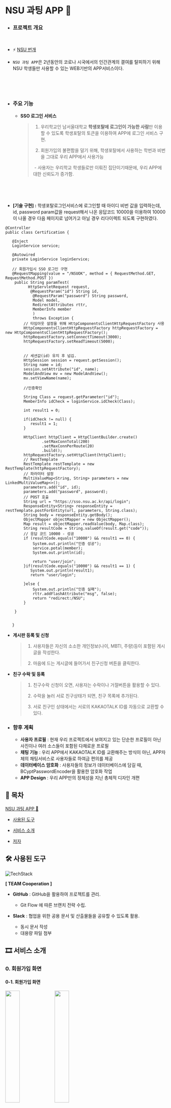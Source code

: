 #  NSU 과팅 APP 💌




- ### 프로젝트 개요





<br>

  - ⚡ [NSU 번개](https://www.nsu.ac.kr/)

  - `NSU 과팅 APP`은 2년동안의 코로나 시국에서의 인간관계의 결여를 탈피하기 위해 NSU 학생들만 사용할 수 있는 WEB기반의 APP서비스이다.

<br>
<br>
<br>

- ### 주요 기능 

  - **SSO 로그인 서비스**

    > 1) 우리학교인 남서울대학교 **학생포탈에 로그인이 가능한 사람**만 이용할 수 있도록 학생포탈의 토큰을 이용하여 APP에 로그인 서비스 구현.
    >
    > 2)  회원가입의 불편함을 덜기 위해, 학생포탈에서 사용하는 학번과 비번을 그대로 우리 APP에서 사용가능
    >
    > ​	- 사용자는 우리학교 학생들로만 이뤄진 집단이기때문에, 우리 APP에 대한 신뢰도가 증가함.

<br>
<br>
<br>


   
* **[기술 구현] :** 학생포탈로그인서비스에 로그인할 때 아이디 비번 값을 입력하는데,
                  id, password param값을 request해서 나온 응답코드 10000을 이용하여 
                  10000이 나올 경우 다음 페이지로 넘어가고 아닐 경우 리다이렉트 되도록 구현하였다.
                  





                  
```
@Controller
public class Certification {
   
   @Inject
   LoginService service;
   
   @Autowired
   private LoginService loginService;
   
   // 회원가입시 SSO 로그인 구현
   @RequestMapping(value = "/NSUOK", method = { RequestMethod.GET, RequestMethod.POST })
    public String paramTest(
          HttpServletRequest request,
           @RequestParam("id") String id,
            @RequestParam("password") String password,
            Model model,
            RedirectAttributes rttr,
            MemberInfo member
            )
            throws Exception {
        // 타임아웃 설정을 위해 HttpComponentsClientHttpRequestFactory 사용
        HttpComponentsClientHttpRequestFactory httpRequestFactory = new HttpComponentsClientHttpRequestFactory();
        httpRequestFactory.setConnectTimeout(3000);
        httpRequestFactory.setReadTimeout(5000);
        
        
        // 세션값(id) 유지 후 넘김. 
        HttpSession session = request.getSession();
        String name = id;
        session.setAttribute("id", name);
        ModelAndView mv = new ModelAndView();
        mv.setViewName(name);
        
        //인증확인
        
        String Class = request.getParameter("id");
        MemberInfo idCheck = loginService.idCheck(Class);
        
        int result1 = 0;
        
        if(idCheck != null) {
           result1 = 1;
        }

        HttpClient httpClient = HttpClientBuilder.create()
                .setMaxConnTotal(200)
                .setMaxConnPerRoute(20)
                .build();
        httpRequestFactory.setHttpClient(httpClient);
        // RestTemplate
        RestTemplate restTemplate = new RestTemplate(httpRequestFactory);
        // 파라미터 설정
        MultiValueMap<String, String> parameters = new LinkedMultiValueMap<>();
        parameters.add("id", id);
        parameters.add("password", password);
        // POST 호출
        String url = "https://sso.nsu.ac.kr/api/login";
        ResponseEntity<String> responseEntity = restTemplate.postForEntity(url, parameters, String.class);
        String body = responseEntity.getBody();
        ObjectMapper objectMapper = new ObjectMapper();
        Map result = objectMapper.readValue(body, Map.class);
        String resultCode = String.valueOf(result.get("code"));
        // 응답 코드 10000 - 성공
        if (resultCode.equals("10000") && result1 == 0) {
            System.out.println("인증 성공");
            service.potal(member);
            System.out.println(id);
            
            return "user/join";                       
        }if(resultCode.equals("10000") && result1 == 1) {
           System.out.println(result1);
           return "user/login";
           
        }else {
            System.out.println("인증 실패");
            rttr.addFlashAttribute("msg", false);
            return "redirect:/NSU";
        }

    }
   
   
   }

   ```
  
   

  - **게시판 등록 및 신청** 

    > 1)  사용자들은 자신의 소소한 개인정보(나이, MBTI, 주량)등이 포함된 게시글을 작성한다. 
    >
    > 2)  마음에 드는 게시글에 들어가서 친구신청 버튼을 클릭한다. 
    > 
    
    
    
    

  - **친구 수락 및 등록**

    > 1) 친구수락 신청이 오면, 사용자는 수락이나 거절버튼을 활용할 수 있다.
    >
    > 2) 수락을 눌러 서로 친구상태가 되면, 친구 목록에 추가된다.
    >
    > 3) 서로 친구인 상태에서는 서로의 KAKAOTALK ID를 자동으로 교환할 수 있다.
    >

- ### 향후 계획


  - **사용자 프로필** : 현재 우리 프로젝트에서 보여지고 있는 단순한 프로필이 아닌 사진이나 여러 소스들이 포함된 다채로운 프로필
  - **채팅 기능** : 우리 APP에서 KAKAOTALK ID를 교환해주는 방식이 아닌, APP자체의 채팅서비스로 사용자들로 하여금 편의를 제공
  - **데이터베이스 암호화** : 사용자들의 정보가 데이터베이스에 담길 때, BCyptPasswordEncoder을 활용한 암호화 작업
  - **APP Design** : 우리 APP만의 정체성을 지닌 총체적 디자인 개편 




## 📌 목차

[NSU 과팅 APP 💌](#triangular_flag_on_post-run-with-me--%EF%B8%8F) 

* [사용된 도구](#hammer_and_wrench-사용된-도구)

* [서비스 소개](#-서비스-소개)

* [저자](#-저자)

  


## :hammer_and_wrench: 사용된 도구



![TechStack](https://user-images.githubusercontent.com/19357410/100544132-062d1380-3297-11eb-832e-9e1dd8f8da13.png)




**[ TEAM Cooperation ]**

- **GitHub** : GitHub을 활용하여 프로젝트를 관리.
  - Git Flow 에 따른 브랜치 전략 수립.
  
- **Slack** : 협업을 위한 공용 문서 및 산출물들을 공유할 수 있도록 활용.
  - 동시 문서 작성
  - 대용량 파일 첨부

## 🎞 서비스 소개

### 0. 회원가입 화면

#### 0-1. 회원가입 화면

<img src="./READMEFILE/학교인증 회원가입.jpg" width="30%"> <img src="./READMEFILE/회원가입.jpg" width="30%"> 

- **[회원가입 화면] :** NSU 학생포탈의 학번과 비밀번호를 활용하여 본교생인지를 인증 후 인증이 완료된 학우들에게만 인적사항을 기재할 수 있는 페이지로 넘겨준다.


### 1. 로그인 화면

#### 1-1. 로그인 화면

<img src="./READMEFILE/로그인페이지.jpg" width="30%">



---

### 2. 메인 화면

#### 2-1. 메인 화면

<img src="./READMEFILE/로그인 전 홈.jpg" width="30%">  <img src="./READMEFILE/로그인 후 홈.jpg" width="30%">

- **[메인 화면] :** 로그인 전(메인화면) / 로그인 후(메인화면)

---

#### 2-2. 메인 화면에서 1:1 미팅 클릭

<img src="./READMEFILE/등록목록.jpg" width="30%"> <img src="./READMEFILE/등록하기.jpg" width="30%">  <img src="./READMEFILE/상세보기.jpg" width="30%">

- **[메인 화면에서 1:1 미팅 클릭시] :** 유저들이 작성한 게시글을 보여준다.
- **[게시글에서 등록하기 버튼 클릭시] :** 유저의 소소한 개인정보들을 입력할 수 있는 폼을 보여준다.
- **[게시글 클릭시] :** 다른 유저가 입력해놓은 개인정보들을 확인할 수 있는 페이지가 보여진다.
---

#### 2-3. 마음에 드는 유저에게 친구신청 보내기

<img src="./READMEFILE/받은신청.jpg" width="30%"> <img src="./READMEFILE/수락완료.jpg" width="30%">

* **[다른 유저에게 친구신청을 받을 때] :** 다른 유저가 친구 신청버튼을 누르면 신청 폼이 날라온다.
* **[다른 유저의 친구신청을 수락할 때] :** 수락한 친구의 목록을 볼 수 있는 페이지를 볼 수 있다.

---

### 3. 프로필

#### 3-1. 프로필 설정

<img src="./READMEFILE/홈2.jpg" width="30%">  <img src="./READMEFILE/사용자프로필.jpg" width="30%">  <img src="./READMEFILE/회원탈퇴.jpg" width="30%">

* **[프로필 설정] :** 회원가입 시 기재한 인적사항 확인 및 변경.
* **[회원 탈퇴] :** 현재 비밀번호 입력 후, 입력한 비밀번호가 현재의 비밀번호와 일치하면 탈퇴.


---

#### 3-2. 관리자 로그인 및 회원 목록

<img src="./READMEFILE/관리자로그인.jpg" width="28.55%"> <img src="./READMEFILE/관리자목록.jpg" width="30%"> <img src="./READMEFILE/회원관리수정삭제.jpg" width="30%">


<img src="./READMEFILE/studentid.jpg" width="63%">

* **[관리자 모드] :** Verify가 9로 지정된 관리자모드에서는 회원들을 관리 수정 삭제 할 수 있다.

---


---



## 👤 저자

* 이건 - Lee Gun - LeeGun@naver.com - @[imdaeyong](https://github.com/imdaeyong) [Back/PL]
* 전민우 - Jeon Min Woo - JeonMinWoo@gmail.com - @[kkmwkk](https://github.com/kkmwkk) [Back]
* 안형관 - An Hyeong Kwan - AnHyeongKwan@gmail.com - @[hyungtaik](https://github.com/hyungtaik) [Back]
* 정슬필 - Jeong Seung Pil - JeongSeungPil@gmail.com - @[LEESUNSOO](https://github.com/LEESUNSOO) [Front]
